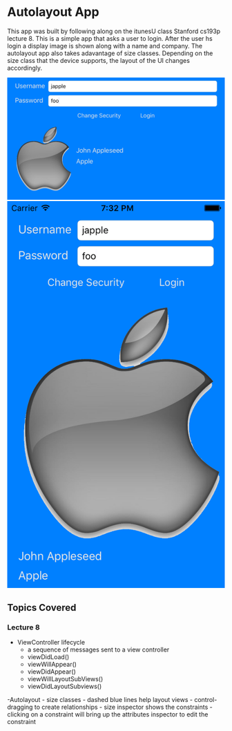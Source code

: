 # Autolayout App
This app was built by following along on the itunesU class Stanford cs193p lecture 8. This is a simple app that asks a user to login.  After the user hs login a display image is shown along with a name and company.  The autolayout app also takes adavantage of size classes.  Depending on the size class that the device supports, the layout of the UI changes accordingly.

![LandScape Screenshot](https://github.com/ajrosario08/Autolayout/blob/master/landscape.png)
![Portrait Screenshot](https://github.com/ajrosario08/Autolayout/blob/master/portrait.png)

## Topics Covered

### Lecture 8

- ViewController lifecycle 
  - a sequence of messages sent to a view controller 
  - viewDidLoad()
  - viewWillAppear()
  - viewDidAppear()
  - viewWillLayoutSubViews()
  - viewDidLayoutSubviews()

-Autolayout
	- size classes 
	- dashed blue lines help layout views
	- control-dragging to create relationships 
	- size inspector shows the constraints 
	- clicking on a constraint will bring up the attributes inspector to edit the constraint
